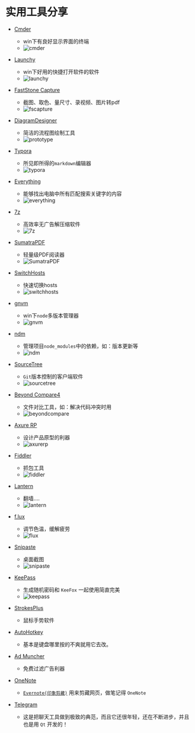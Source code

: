# 实用工具分享

  - [Cmder](http://cmder.net/)
     + win下有良好显示界面的终端
     + ![cmder](./images/cmder.png)

  - [Launchy]()
     + win下好用的快捷打开软件的软件
     + ![launchy](./images/launchy.png)

  - [FastStone Capture]()
     + 截图、取色、量尺寸、录视频、图片转pdf
     + ![fscapture](./images/fscapture.png)

  - [DiagramDesigner](http://logicnet.dk/DiagramDesigner/indexChinese.htm)
     + 简洁的流程图绘制工具
     + ![prototype](./images/prototype.jpg)

  - [Typora](https://www.typora.io/)
    + 所见即所得的`markdown`编辑器
    + ![typora](./images/typora.jpg)

  - [Everything](https://www.voidtools.com)
     + 能够找出电脑中所有匹配搜索关键字的内容
     + ![everything](./images/everything.jpg)

  - [7z]()
     + 高效率无广告解压缩软件
     + ![7z](./images/7z.png)
  
  - [SumatraPDF]()
     + 轻量级PDF阅读器
     + ![SumatraPDF](./images/SumatraPDF.png)

  - [SwitchHosts]()
     + 快速切换hosts
     + ![switchhosts](./images/switchhosts.png)

  - [gnvm](http://ksria.com/gnvm/#getting-started)
     + win下`node`多版本管理器
     + ![gnvm](./images/gnvm.png)

  - [ndm](https://720kb.github.io/ndm/#win)
     + 管理项目`node_modules`中的依赖，如：版本更新等
     + ![ndm](./images/ndm.png)

  - [SourceTree](https://www.sourcetreeapp.com/)
     + `Git`版本控制的客户端软件
     + ![sourcetree](./images/sourcetree.png)

  - [Beyond Compare4]()
     + 文件对比工具，如：解决代码冲突时用
     + ![beyondcompare](./images/beyondcompare.png)

  - [Axure RP]()
     + 设计产品原型的利器
     + ![axurerp](./images/axurerp.png)

  - [Fiddler]()
     + 抓包工具
     + ![fiddler](./images/fiddler.png)

  - [Lantern](https://getlantern.org/en_US/)
     + 翻墙....
     + ![lantern](./images/lantern.png)

  - [f.lux]()
     + 调节色温，缓解疲劳
     + ![flux](./images/flux.png)

  - [Snipaste](https://sspai.com/34962)
     + 桌面截图 
     + ![snipaste](./images/snipaste.png)

  - [KeePass](http://keepass.info/)
     - 生成随机密码和 `KeeFox` 一起使用简直完美
     - ![keepass](./images/keepass.png)

  - [StrokesPlus](http://www.strokesplus.com/)
     - 鼠标手势软件
  
  - [AutoHotkey](https://autohotkey.com/)
     - 基本是键盘哪里按的不爽就用它去改。
  
  - [Ad Muncher](https://www.admuncher.com/)
     - 免费过滤广告利器
  
  - [OneNote](https://www.onenote.com/)
     - [`Evernote(印象剪藏)`](https://www.yinxiang.com/webclipper/install/) 用来剪藏网页，做笔记得 `OneNote`
  
  - [Telegram](https://telegram.org/)
     - 这是把聊天工具做到极致的典范，而且它还很年轻，还在不断进步，并且也是用 `Qt` 开发的！
